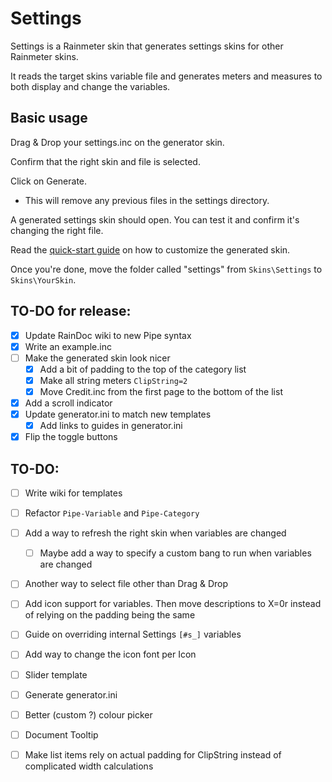 # Settings

Settings is a Rainmeter skin that generates settings skins for other Rainmeter skins.

It reads the target skins variable file and generates meters and measures to both display and change the variables. 

## Basic usage

Drag & Drop your settings.inc on the generator skin.

Confirm that the right skin and file is selected.

Click on Generate.
   * This will remove any previous files in the settings directory.

A generated settings skin should open. You can test it and confirm it's changing the right file.

Read the [quick-start guide](https://github.com/sceleri/settings/wiki) on how to customize the generated skin.

Once you're done, move the folder called "settings" from `Skins\Settings` to `Skins\YourSkin`.

## TO-DO for release:
 - [x] Update RainDoc wiki to new Pipe syntax
 - [x] Write an example.inc
 - [ ] Make the generated skin look nicer
   - [x] Add a bit of padding to the top of the category list
   - [x] Make all string meters `ClipString=2`
   - [x] Move Credit.inc from the first page to the bottom of the list
 - [x] Add a scroll indicator
 - [x] Update generator.ini to match new templates
   - [x] Add links to guides in generator.ini
 - [x] Flip the toggle buttons

## TO-DO: 
 - [ ] Write wiki for templates
 - [ ] Refactor `Pipe-Variable` and `Pipe-Category`
 - [ ] Add a way to refresh the right skin when variables are changed
    - [ ] Maybe add a way to specify a custom bang to run when variables are changed
 - [ ] Another way to select file other than Drag & Drop
 - [ ] Add icon support for variables. Then move descriptions to X=0r instead of relying on the padding being the same
 - [ ] Guide on overriding internal Settings `[#s_]` variables
 - [ ] Add way to change the icon font per Icon
 - [ ] Slider template
 - [ ] Generate generator.ini
 - [ ] Better (custom ?) colour picker
 - [ ] Document Tooltip
 - [ ] Make list items rely on actual padding for ClipString instead of complicated width calculations 

